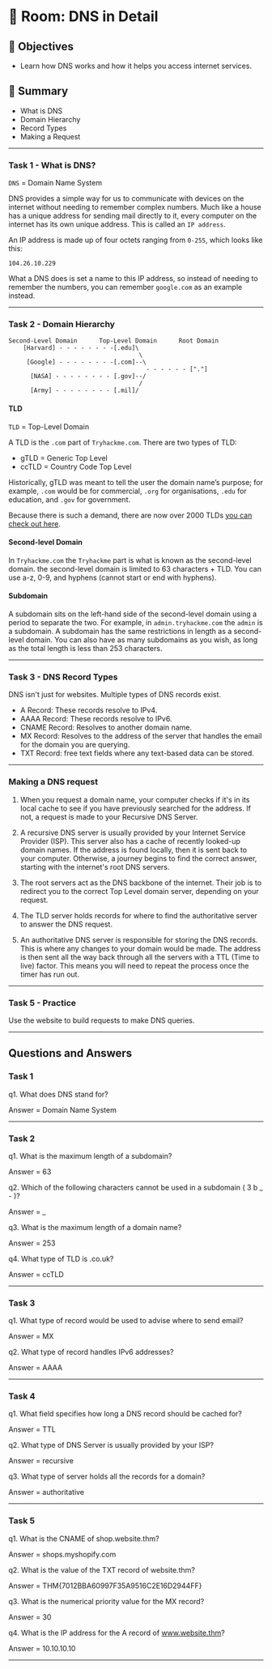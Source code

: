# 🚪 Room: DNS in Detail

## 🎯 Objectives
- Learn how DNS works and how it helps you access internet services.

## 💬 Summary
- What is DNS 
- Domain Hierarchy
- Record Types
- Making a Request

-----

### Task 1 - What is DNS?

`DNS` = Domain Name System

DNS provides a simple way for us to communicate with devices on the internet without needing to remember complex numbers. Much like a house has a unique address for sending mail directly to it, every computer on the internet has its own unique address. This is called an `IP address`.

An IP address is made up of four octets ranging from `0-255`, which looks like this:
```
104.26.10.229
```
What a DNS does is set a name to this IP address, so instead of needing to remember the numbers, you can remember `google.com` as an example instead.

-----

### Task 2 - Domain Hierarchy

```
Second-Level Domain      Top-Level Domain      Root Domain
    [Harvard] - - - - - - - -[.edu]\
                                    \
     [Google] - - - - - - - -[.com]--\ 
                                      - - - - - - ["."]
      [NASA] - - - - - - - - [.gov]--/
                                    /
      [Army] - - - - - - - - [.mil]/
```
#### TLD

`TLD` = Top-Level Domain

A TLD is the `.com` part of `Tryhackme.com`. There are two types of TLD:
- gTLD = Generic Top Level
- ccTLD = Country Code Top Level

Historically, gTLD was meant to tell the user the domain name’s purpose; for example, `.com` would be for commercial, `.org` for organisations, `.edu` for education, and `.gov` for government.

Because there is such a demand, there are now over 2000 TLDs [you can check out here](https://data.iana.org/TLD/tlds-alpha-by-domain.txt).

#### Second-level Domain

In `Tryhackme.com` the `Tryhackme` part is what is known as the second-level domain. the second-level domain is limited to 63 characters + TLD. You can use a-z, 0-9, and hyphens (cannot start or end with hyphens).

#### Subdomain

A subdomain sits on the left-hand side of the second-level domain using a period to separate the two. For example, in `admin.tryhackme.com` the `admin` is a subdomain. A subdomain has the same restrictions in length as a second-level domain. You can also have as many subdomains as you wish, as long as the total length is less than 253 characters.

-----

### Task 3 - DNS Record Types

DNS isn't just for websites. Multiple types of DNS records exist.

- A Record: These records resolve to IPv4.
- AAAA Record: These records resolve to IPv6.
- CNAME Record: Resolves to another domain name.
- MX Record: Resolves to the address of the server that handles the email for the domain you are querying.
- TXT Record: free text fields where any text-based data can be stored.

-----

### Making a DNS request

1. When you request a domain name, your computer checks if it's in its local cache to see if you have previously searched for the address. If not, a request is made to your Recursive DNS Server.

2. A recursive DNS server is usually provided by your Internet Service Provider (ISP). This server also has a cache of recently looked-up domain names. If the address is found locally, then it is sent back to your computer. Otherwise, a journey begins to find the correct answer, starting with the internet's root DNS servers.

3. The root servers act as the DNS backbone of the internet. Their job is to redirect you to the correct Top Level domain server, depending on your request.

4. The TLD server holds records for where to find the authoritative server to answer the DNS request.

5. An authoritative DNS server is responsible for storing the DNS records. This is where any changes to your domain would be made. The address is then sent all the way back through all the servers with a TTL (Time to live) factor. This means you will need to repeat the process once the timer has run out.

-----

### Task 5 - Practice

Use the website to build requests to make DNS queries.


-----

## Questions and Answers

### Task 1

q1. What does DNS stand for?

Answer = Domain Name System

-----

### Task 2

q1. What is the maximum length of a subdomain?

Answer = 63

q2. Which of the following characters cannot be used in a subdomain ( 3 b _ - )?

Answer = _

q3. What is the maximum length of a domain name?

Answer = 253

q4. What type of TLD is .co.uk?

Answer = ccTLD

-----

### Task 3

q1. What type of record would be used to advise where to send email?

Answer = MX

q2. What type of record handles IPv6 addresses?

Answer = AAAA

-----

### Task 4

q1. What field specifies how long a DNS record should be cached for?

Answer = TTL

q2. What type of DNS Server is usually provided by your ISP?

Answer = recursive

q3. What type of server holds all the records for a domain?

Answer = authoritative

-----

### Task 5

q1. What is the CNAME of shop.website.thm?

Answer = shops.myshopify.com

q2. What is the value of the TXT record of website.thm?

Answer = THM{7012BBA60997F35A9516C2E16D2944FF}

q3. What is the numerical priority value for the MX record?

Answer = 30

q4. What is the IP address for the A record of www.website.thm?

Answer = 10.10.10.10

-----









